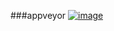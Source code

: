 ###appveyor [![image](https://ci.appveyor.com/api/projects/status/gjl35qp8s14ciywh?svg=true)](https://ci.appveyor.com/project/churuxu/libuv-builds)

